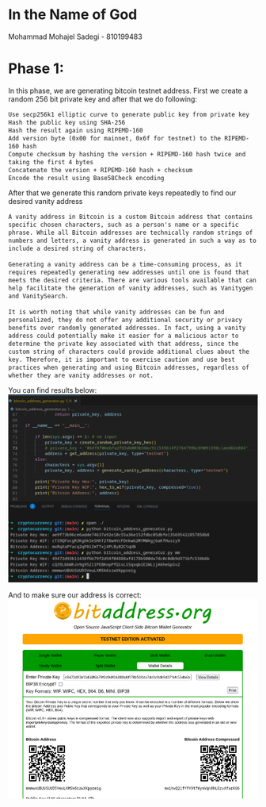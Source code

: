 # In the Name of God

Mohammad Mohajel Sadegi - 810199483

# Phase 1:

In this phase, we are generating bitcoin testnet address.
First we create a random 256 bit private key and after that we do following:

    Use secp256k1 elliptic curve to generate public key from private key
    Hash the public key using SHA-256
    Hash the result again using RIPEMD-160
    Add version byte (0x00 for mainnet, 0x6f for testnet) to the RIPEMD-160 hash
    Compute checksum by hashing the version + RIPEMD-160 hash twice and taking the first 4 bytes
    Concatenate the version + RIPEMD-160 hash + checksum
    Encode the result using Base58Check encoding

After that we generate this random private keys repeatedly to find our desired vanity address

    A vanity address in Bitcoin is a custom Bitcoin address that contains specific chosen characters, such as a person's name or a specific phrase. While all Bitcoin addresses are technically random strings of numbers and letters, a vanity address is generated in such a way as to include a desired string of characters.

    Generating a vanity address can be a time-consuming process, as it requires repeatedly generating new addresses until one is found that meets the desired criteria. There are various tools available that can help facilitate the generation of vanity addresses, such as Vanitygen and VanitySearch.

    It is worth noting that while vanity addresses can be fun and personalized, they do not offer any additional security or privacy benefits over randomly generated addresses. In fact, using a vanity address could potentially make it easier for a malicious actor to determine the private key associated with that address, since the custom string of characters could provide additional clues about the key. Therefore, it is important to exercise caution and use best practices when generating and using Bitcoin addresses, regardless of whether they are vanity addresses or not.

You can find results below:
![test1](./images/q1.p1.png)

And to make sure our address is correct:
![test1](./images/q1.p2.png)